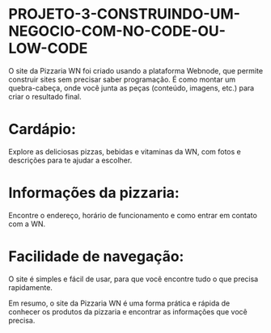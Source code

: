 # PROJETO-3-CONSTRUINDO-UM-NEGOCIO-COM-NO-CODE-OU-LOW-CODE

O site da Pizzaria WN foi criado usando a plataforma Webnode, que permite construir sites sem precisar saber programação. É como montar um quebra-cabeça, onde você junta as peças (conteúdo, imagens, etc.) para criar o resultado final.

# Cardápio:
Explore as deliciosas pizzas, bebidas e vitaminas da WN, com fotos e descrições para te ajudar a escolher.
# Informações da pizzaria:
Encontre o endereço, horário de funcionamento e como entrar em contato com a WN.
# Facilidade de navegação: 
O site é simples e fácil de usar, para que você encontre tudo o que precisa rapidamente.

Em resumo, o site da Pizzaria WN é uma forma prática e rápida de conhecer os produtos da pizzaria e encontrar as informações que você precisa.
